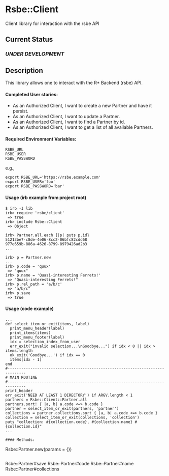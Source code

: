# Rsbe::Client

Client library for interaction with the rsbe API

## Current Status

### *UNDER DEVELOPMENT*

## Description

This library allows one to interact with the R* Backend (rsbe) API.

#### Completed User stories:
* As an Authorized Client, I want to create a new Partner and have it persist.
* As an Authorized Client, I want to update a Partner.
* As an Authorized Client, I want to find a Partner by id.
* As an Authorized Client, I want to get a list of all available Partners.


#### Required Environment Variables:
```
RSBE_URL
RSBE_USER
RSBE_PASSWORD
```

e.g.,
```
export RSBE_URL='https://rsbe.example.com'
export RSBE_USER='foo'
export RSBE_PASSWORD='bar'
```

#### Usage (irb example from project root)
```
$ irb -I lib
irb> require 'rsbe/client'
 => true 
irb> include Rsbe::Client
 => Object

irb> Partner.all.each {|p| puts p.id}
51213be7-c8de-4e06-8cc2-06bfc82cdd68
977e659b-886a-4626-8799-8979426ad2b3
...

irb> p = Partner.new
...
irb> p.code = 'quux'
 => "quux"
irb> p.name = 'Quasi-interesting Ferrets!'
 => "Quasi-interesting Ferrets!"
irb> p.rel_path = 'a/b/c'
 => "a/b/c"
irb> p.save
 => true
```

#### Usage (code example)
```
...
def select_item_or_exit(items, label)
  print_menu_header(label)
  print_items(items)
  print_menu_footer(label)
  idx = selection_index_from_user
  err_exit("invalid selection...\nGoodbye...") if idx < 0 || idx > items.length
  ok_exit('Goodbye...') if idx == 0
  items[idx - 1]
end
#------------------------------------------------------------------------------
# MAIN ROUTINE
#------------------------------------------------------------------------------
print_header
err_exit('NEED AT LEAST 1 DIRECTORY') if ARGV.length < 1
partners = Rsbe::Client::Partner.all
partners.sort! { |a, b| a.code <=> b.code }
partner = select_item_or_exit(partners, 'partner')
collections = partner.collections.sort { |a, b| a.code <=> b.code }
collection = select_item_or_exit(collections, 'collection')
puts "collection: #{collection.code}, #{collection.name} #{collection.id}"
...
```


```
#### Methods:
```
Rsbe::Partner.new(params = {})
```

```
Rsbe::Partner#save
Rsbe::Partner#code
Rsbe::Partner#name
Rsbe::Partner#collections
```

